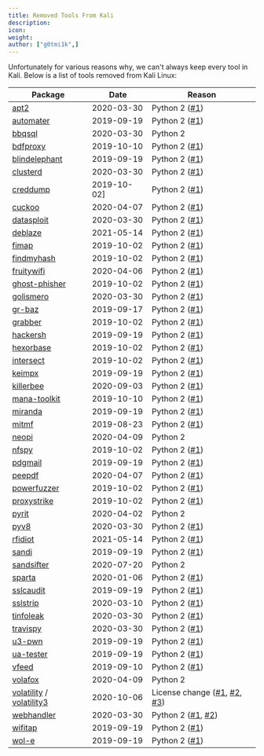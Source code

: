 ```yaml
---
title: Removed Tools From Kali
description:
icon:
weight:
author: ["g0tmi1k",]
---
```


Unfortunately for various reasons why, we can't always keep every tool in Kali. Below is a list of tools removed from Kali Linux:

| Package | Date | Reason |
|---------|------|--------|
| [apt2](https://pkg.kali.org/pkg/apt2) | 2020-03-30 | Python 2 ([#1](https://gitlab.com/kalilinux/packages/apt2/-/issues/1)) |
| [automater](https://pkg.kali.org/pkg/automater) | 2019-09-19 | Python 2 ([#1](https://gitlab.com/kalilinux/packages/automater/-/issues/1)) |
| [bbqsql](https://pkg.kali.org/pkg/bbqsql) | 2020-03-30 | Python 2 |
| [bdfproxy](https://pkg.kali.org/pkg/bdfproxy) | 2019-10-10| Python 2 ([#1](https://gitlab.com/kalilinux/packages/bdfproxy/-/issues/1)) |
| [blindelephant](https://pkg.kali.org/pkg/blindelephant) | 2019-09-19 | Python 2 ([#1](https://gitlab.com/kalilinux/packages/blindelephant/-/issues/1)) |
| [clusterd](https://pkg.kali.org/pkg/clusterd) | 2020-03-30 | Python 2 ([#1](https://gitlab.com/kalilinux/packages/clusterd/-/issues/1)) |
| [creddump](https://pkg.kali.org/pkg/creddump) | 2019-10-02] | Python 2 ([#1](https://gitlab.com/kalilinux/packages/creddump/-/issues/1)) |
| [cuckoo](https://pkg.kali.org/pkg/cuckoo) | 2020-04-07 | Python 2 ([#1](https://gitlab.com/kalilinux/packages/cuckoo/-/issues/1)) |
| [datasploit](https://pkg.kali.org/pkg/datasploit) | 2020-03-30 | Python 2 ([#1](https://gitlab.com/kalilinux/packages/datasploit/-/issues/1)) |
| [deblaze](https://pkg.kali.org/pkg/deblaze) | 2021-05-14 | Python 2 ([#1](https://gitlab.com/kalilinux/packages/deblaze/-/issues/1)) |
| [fimap](https://pkg.kali.org/pkg/fimap) | 2019-10-02 | Python 2 ([#1](https://gitlab.com/kalilinux/packages/fimap/-/issues/1)) |
| [findmyhash](https://pkg.kali.org/pkg/findmyhash) | 2019-10-02 | Python 2 ([#1](https://gitlab.com/kalilinux/packages/findmyhash/-/issues/1)) |
| [fruitywifi](https://pkg.kali.org/pkg/fruitywifi) | 2020-04-06 | Python 2 ([#1](https://gitlab.com/kalilinux/packages/fruitywifi/-/issues/1)) |
| [ghost-phisher](https://pkg.kali.org/pkg/ghost-phisher) | 2019-10-02 | Python 2 ([#1](https://gitlab.com/kalilinux/packages/ghost-phisher/-/issues/1)) |
| [golismero](https://pkg.kali.org/pkg/golismero) | 2020-03-30 | Python 2 ([#1](https://gitlab.com/kalilinux/packages/golismero/-/issues/1)) |
| [gr-baz](https://pkg.kali.org/pkg/gr-baz) | 2019-09-17 | Python 2 ([#1](https://gitlab.com/kalilinux/packages/gr-baz/-/issues/1)) |
| [grabber](https://pkg.kali.org/pkg/grabber) | 2019-10-02 | Python 2 ([#1](https://gitlab.com/kalilinux/packages/grabber/-/issues/1)) |
| [hackersh](https://pkg.kali.org/pkg/hackersh) | 2019-09-19 | Python 2 ([#1](https://gitlab.com/kalilinux/packages/hackersh/-/issues/1)) |
| [hexorbase](https://pkg.kali.org/pkg/hexorbase) | 2019-10-02 | Python 2 ([#1](https://gitlab.com/kalilinux/packages/hexorbase/-/issues/1)) |
| [intersect](https://pkg.kali.org/pkg/intersect) | 2019-10-02 | Python 2 ([#1](https://gitlab.com/kalilinux/packages/intersect/-/issues/1)) |
| [keimpx](https://pkg.kali.org/pkg/keimpx) | 2019-09-19 | Python 2 ([#1](https://gitlab.com/kalilinux/packages/keimpx/-/issues/1)) |
| [killerbee](https://pkg.kali.org/pkg/killerbee) | 2020-09-03 | Python 2 ([#1](https://gitlab.com/kalilinux/packages/killerbee/-/issues/1)) |
| [mana-toolkit](https://pkg.kali.org/pkg/mana-toolkit) | 2019-10-10 | Python 2 ([#1](https://gitlab.com/kalilinux/packages/mana-toolkit/-/issues/1)) |
| [miranda](https://pkg.kali.org/pkg/miranda) | 2019-09-19 | Python 2 ([#1](https://gitlab.com/kalilinux/packages/miranda/-/issues/1)) |
| [mitmf](https://pkg.kali.org/pkg/mitmf) | 2019-08-23 | Python 2 ([#1](https://gitlab.com/kalilinux/packages/mitmf/-/issues/1)) |
| [neopi](https://pkg.kali.org/pkg/neopi) | 2020-04-09 | Python 2 |
| [nfspy](https://pkg.kali.org/pkg/nfspy) | 2019-10-02 | Python 2 ([#1](https://gitlab.com/kalilinux/packages/nfspy/-/issues/1)) |
| [pdgmail](https://pkg.kali.org/pkg/pdgmail) | 2019-09-19 | Python 2 ([#1](https://gitlab.com/kalilinux/packages/pdgmail/-/issues/1)) |
| [peepdf](https://pkg.kali.org/pkg/peepdf) | 2020-04-07| Python 2 ([#1](https://gitlab.com/kalilinux/packages/peepdf/-/issues/1)) |
| [powerfuzzer](https://pkg.kali.org/pkg/powerfuzzer) | 2019-10-02 | Python 2 ([#1](https://gitlab.com/kalilinux/packages/powerfuzzer/-/issues/1)) |
| [proxystrike](https://pkg.kali.org/pkg/proxystrike) | 2019-10-02 | Python 2 ([#1](https://gitlab.com/kalilinux/packages/proxystrike/-/issues/1)) |
| [pyrit](https://pkg.kali.org/pkg/pyrit) | 2020-04-02 | Python 2 |
| [pyv8](https://pkg.kali.org/pkg/pyv8) | 2020-03-30 | Python 2 ([#1](https://gitlab.com/kalilinux/packages/pyv8/-/issues/1)) |
| [rfidiot](https://pkg.kali.org/pkg/rfidiot) |2021-05-14 | Python 2 ([#1](https://gitlab.com/kalilinux/packages/rfidiot/-/issues/1)) |
| [sandi](https://pkg.kali.org/pkg/sandi) | 2019-09-19 | Python 2 ([#1](https://gitlab.com/kalilinux/packages/sandi/-/issues/1)) |
| [sandsifter](https://pkg.kali.org/pkg/sandsifter) | 2020-07-20 | Python 2 |
| [sparta](https://pkg.kali.org/pkg/sparta) | 2020-01-06 | Python 2 ([#1](https://gitlab.com/kalilinux/packages/sparta/-/issues/1)) |
| [sslcaudit](https://pkg.kali.org/pkg/sslcaudit) | 2019-09-19 | Python 2 ([#1](https://gitlab.com/kalilinux/packages/sslcaudit/-/issues/1)) |
| [sslstrip](https://pkg.kali.org/pkg/sslstrip) | 2020-03-10 | Python 2 ([#1](https://gitlab.com/kalilinux/packages/sslstrip/-/issues/1)) |
| [tinfoleak](https://pkg.kali.org/pkg/tinfoleak) | 2020-03-30 | Python 2 ([#1](https://gitlab.com/kalilinux/packages/tinfoleak/-/issues/1)) |
| [travispy](https://pkg.kali.org/pkg/travispy) | 2020-03-30 | Python 2 ([#1](https://gitlab.com/kalilinux/packages/travispy/-/issues/1)) |
| [u3-pwn](https://pkg.kali.org/pkg/u3-pwn) | 2019-09-19 | Python 2 ([#1](https://gitlab.com/kalilinux/packages/u3-pwn/-/issues/1)) |
| [ua-tester](https://pkg.kali.org/pkg/ua-tester) | 2019-09-19 | Python 2 ([#1](https://gitlab.com/kalilinux/packages/ua-tester/-/issues/1)) |
| [vfeed](https://pkg.kali.org/pkg/vfeed) | 2019-09-10 | Python 2 ([#1](https://gitlab.com/kalilinux/packages/vfeed/-/issues/1)) |
| [volafox](https://pkg.kali.org/pkg/volafox) | 2020-04-09 | Python 2 |
| [volatility](https://pkg.kali.org/pkg/volatility) / [volatility3](https://pkg.kali.org/pkg/volatility3) | 2020-10-06 | License change ([#1](https://github.com/volatilityfoundation/volatility3/issues/208), [#2](https://lists.fedoraproject.org/archives/list/legal@lists.fedoraproject.org/thread/OHECHDPLDJ7LLFUZXQMBBAXEXYTQMXOR/), [#3](https://salsa.debian.org/pkg-security-team/volatility3)) |
| [webhandler](https://pkg.kali.org/pkg/webhandler) | 2020-03-30 | Python 2 ([#1](https://github.com/lnxg33k/webhandler/issues/21), [#2](https://gitlab.com/kalilinux/packages/webhandler/-/issues/1)) |
| [wifitap](https://pkg.kali.org/pkg/wifitap) | 2019-09-19 | Python 2 ([#1](https://gitlab.com/kalilinux/packages/wifitap/-/issues/1)) |
| [wol-e](https://pkg.kali.org/pkg/wol-e) | 2019-09-19 | Python 2 ([#1](https://gitlab.com/kalilinux/packages/wol-e/-/issues/1)) |
